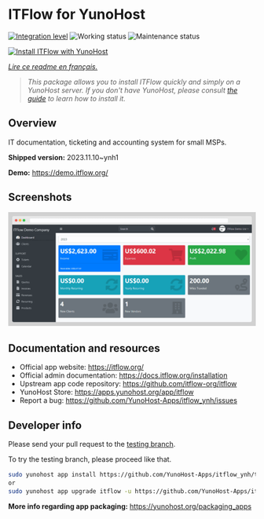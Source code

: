 <!--
N.B.: This README was automatically generated by https://github.com/YunoHost/apps/tree/master/tools/README-generator
It shall NOT be edited by hand.
-->

# ITFlow for YunoHost

[![Integration level](https://dash.yunohost.org/integration/itflow.svg)](https://dash.yunohost.org/appci/app/itflow) ![Working status](https://ci-apps.yunohost.org/ci/badges/itflow.status.svg) ![Maintenance status](https://ci-apps.yunohost.org/ci/badges/itflow.maintain.svg)

[![Install ITFlow with YunoHost](https://install-app.yunohost.org/install-with-yunohost.svg)](https://install-app.yunohost.org/?app=itflow)

*[Lire ce readme en français.](./README_fr.md)*

> *This package allows you to install ITFlow quickly and simply on a YunoHost server.
If you don't have YunoHost, please consult [the guide](https://yunohost.org/#/install) to learn how to install it.*

## Overview

IT documentation, ticketing and accounting system for small MSPs.

**Shipped version:** 2023.11.10~ynh1

**Demo:** https://demo.itflow.org/

## Screenshots

![Screenshot of ITFlow](./doc/screenshots/readme.gif)

## Documentation and resources

* Official app website: <https://itflow.org/>
* Official admin documentation: <https://docs.itflow.org/installation>
* Upstream app code repository: <https://github.com/itflow-org/itflow>
* YunoHost Store: <https://apps.yunohost.org/app/itflow>
* Report a bug: <https://github.com/YunoHost-Apps/itflow_ynh/issues>

## Developer info

Please send your pull request to the [testing branch](https://github.com/YunoHost-Apps/itflow_ynh/tree/testing).

To try the testing branch, please proceed like that.

``` bash
sudo yunohost app install https://github.com/YunoHost-Apps/itflow_ynh/tree/testing --debug
or
sudo yunohost app upgrade itflow -u https://github.com/YunoHost-Apps/itflow_ynh/tree/testing --debug
```

**More info regarding app packaging:** <https://yunohost.org/packaging_apps>
